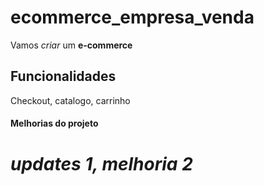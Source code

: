 # ecommerce_empresa_venda

Vamos *criar* um **e-commerce** 

## Funcionalidades 

Checkout, catalogo, carrinho 

#### Melhorias do projeto 

# _updates **1**, melhoria 2_




